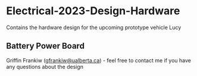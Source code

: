 # Electrical-2023-Design-Hardware
Contains the hardware design for the upcoming prototype vehicle Lucy

## Battery Power Board
Griffin Frankiw (gfrankiw@ualberta.ca) - feel free to contact me if you have any questions about the design
